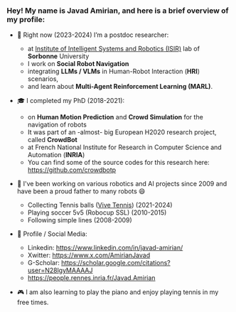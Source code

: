 ### Hey! My name is Javad Amirian, and here is a brief overview of my profile:
- 🔭 Right now (2023-2024) I’m a postdoc researcher:
  * at [Institute of Intelligent Systems and Robotics (ISIR)](https://www.isir.upmc.fr) lab of **Sorbonne** University
  * I work on **Social Robot Navigation**
  * integrating **LLMs / VLMs** in Human-Robot Interaction (**HRI**) scenarios,
  * and learn about **Multi-Agent Reinforcement Learning (MARL)**.

- 🎓 I completed my PhD (2018-2021):
  * on **Human Motion Prediction** and **Crowd Simulation** for the navigation of robots
  * It was part of an -almost- big European H2020 research project, called **CrowdBot**
  * at French National Institute for Research in Computer Science and Automation (**INRIA**)
  * You can find some of the source codes for this research here: https://github.com/crowdbotp

- 🤖 I've been working on various robotics and AI projects since 2009 and have been a proud father to many robots 😄
  * Collecting Tennis balls ([Vive Tennis](https://www.vivetennis.com)) (2021-2024)
  * Playing soccer 5v5 (Robocup SSL) (2010-2015)
  * Following simple lines (2008-2009)

- 📠 Profile / Social Media:
   * Linkedin: https://www.linkedin.com/in/javad-amirian/
   * Xwitter: https://www.x.com/AmirianJavad
   * G-Scholar: https://scholar.google.com/citations?user=N28lgyMAAAAJ
   * https://people.rennes.inria.fr/Javad.Amirian
   
- 🎮 I am also learning to play the piano and enjoy playing tennis in my free times.


<!--
- 👯 I’m looking to collaborate on ...
- 🤔 I’m looking for help with ...
- 💬 Ask me about ...
- 😄 Pronouns: ...
- ⚡ Fun fact: ...
-->
